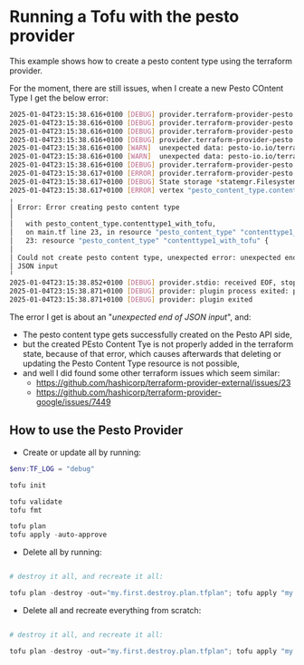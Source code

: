# Running a Tofu with the pesto provider

This example shows how to create a pesto content type using the terraform provider.

For the moment, there are still issues, when I create a new Pesto COntent Type I get the below error:

```bash
2025-01-04T23:15:38.616+0100 [DEBUG] provider.terraform-provider-pesto.exe: PESTO API CLIENT GO - CREATE PESTO CONTENT TYPE - here is the API Response Body returned from Pesto API: [] : tf_resource_type=pesto_content_type tf_rpc=ApplyResourceChange @caller=C:/Users/Utilisateur/go/pkg/mod/github.com/3forges/pesto-api-client-go@v0.0.12/pestocontenttypes.go:121 @module=pesto tf_provider_addr=pesto-io.io/terraform/pesto tf_req_id=cc8bc2a7-5ba2-7ace-96e9-b6f773f15868 timestamp="2025-01-04T23:15:38.616+0100"
2025-01-04T23:15:38.616+0100 [DEBUG] provider.terraform-provider-pesto.exe: PESTO API CLIENT GO - CREATE PESTO CONTENT TYPE - Is the API Response Body returned from Pesto API NIL ?: NO API Response Body object is not NIL: @caller=C:/Users/Utilisateur/go/pkg/mod/github.com/3forges/pesto-api-client-go@v0.0.12/pestocontenttypes.go:130 @module=pesto tf_provider_addr=pesto-io.io/terraform/pesto tf_req_id=cc8bc2a7-5ba2-7ace-96e9-b6f773f15868 tf_resource_type=pesto_content_type tf_rpc=ApplyResourceChange timestamp="2025-01-04T23:15:38.616+0100"
2025-01-04T23:15:38.616+0100 [DEBUG] provider.terraform-provider-pesto.exe: CONTENT TYPE RESOURCE - CREATE - here is the tfsdk response object: &{{tftypes.Object["description":tftypes.String, "frontmatter_definition":tftypes.String, "id":tftypes.String, "last_updated":tftypes.String, "name":tftypes.String, "project_id":tftypes.String]<null> {map[description:{<nil> true false false false    [] [] <nil>} frontmatter_definition:{<nil> true false false false    [] [] <nil>} id:{<nil> false false true false    [] [{}] <nil>} last_updated:{<nil> false false true false    [] [] <nil>} name:{<nil> true false false false    [] [] <nil>} project_id:{<nil> true false false false    [] [] <nil>}] map[]    0}} 0xc000412168 []}: tf_rpc=ApplyResourceChange @caller=C:/Users/Utilisateur/terraform-provider-pesto/internal/provider/content_type_resource.go:157 tf_provider_addr=pesto-io.io/terraform/pesto tf_req_id=cc8bc2a7-5ba2-7ace-96e9-b6f773f15868 tf_resource_type=pesto_content_type @module=pesto timestamp="2025-01-04T23:15:38.616+0100"
2025-01-04T23:15:38.616+0100 [DEBUG] provider.terraform-provider-pesto.exe: CONTENT TYPE RESOURCE - CREATE - here is the content type returned from Pesto API: <nil>: @caller=C:/Users/Utilisateur/terraform-provider-pesto/internal/provider/content_type_resource.go:158 @module=pesto tf_provider_addr=pesto-io.io/terraform/pesto tf_rpc=ApplyResourceChange tf_req_id=cc8bc2a7-5ba2-7ace-96e9-b6f773f15868 tf_resource_type=pesto_content_type timestamp="2025-01-04T23:15:38.616+0100"
2025-01-04T23:15:38.616+0100 [WARN]  unexpected data: pesto-io.io/terraform/pesto:stdout="PESTO API CLIENT GO - CREATE PESTO CONTENT TYPE - here is the API Response Body returned from Pesto API: []"
2025-01-04T23:15:38.616+0100 [WARN]  unexpected data: pesto-io.io/terraform/pesto:stdout="PESTO API CLIENT GO - CREATE PESTO CONTENT TYPE - Is the API Response Body returned from Pesto API NIL ?: NO API Response Body object is not NIL"
2025-01-04T23:15:38.616+0100 [DEBUG] provider.terraform-provider-pesto.exe: CONTENT TYPE RESOURCE - CREATE - Is the content type returned from Pesto API NIL ?: YES pesto content type object is NIL!: @caller=C:/Users/Utilisateur/terraform-provider-pesto/internal/provider/content_type_resource.go:167 tf_provider_addr=pesto-io.io/terraform/pesto tf_req_id=cc8bc2a7-5ba2-7ace-96e9-b6f773f15868 tf_rpc=ApplyResourceChange tf_resource_type=pesto_content_type @module=pesto timestamp="2025-01-04T23:15:38.616+0100"
2025-01-04T23:15:38.617+0100 [ERROR] provider.terraform-provider-pesto.exe: Response contains error diagnostic: tf_req_id=cc8bc2a7-5ba2-7ace-96e9-b6f773f15868 tf_proto_version=6.6 tf_resource_type=pesto_content_type diagnostic_detail="Could not create pesto content type, unexpected error: unexpected end of JSON input" diagnostic_severity=ERROR @caller=C:/Users/Utilisateur/go/pkg/mod/github.com/hashicorp/terraform-plugin-go@v0.23.0/tfprotov6/internal/diag/diagnostics.go:58 diagnostic_summary="Error creating pesto content type" tf_provider_addr=pesto-io.io/terraform/pesto tf_rpc=ApplyResourceChange @module=sdk.proto timestamp="2025-01-04T23:15:38.616+0100"
2025-01-04T23:15:38.617+0100 [DEBUG] State storage *statemgr.Filesystem declined to persist a state snapshot
2025-01-04T23:15:38.617+0100 [ERROR] vertex "pesto_content_type.contenttype1_with_tofu" error: Error creating pesto content type
╷
│ Error: Error creating pesto content type
│
│   with pesto_content_type.contenttype1_with_tofu,
│   on main.tf line 23, in resource "pesto_content_type" "contenttype1_with_tofu":
│   23: resource "pesto_content_type" "contenttype1_with_tofu" {
│
│ Could not create pesto content type, unexpected error: unexpected end of
│ JSON input
╵
2025-01-04T23:15:38.852+0100 [DEBUG] provider.stdio: received EOF, stopping recv loop: err="rpc error: code = Unavailable desc = error reading from server: EOF"
2025-01-04T23:15:38.871+0100 [DEBUG] provider: plugin process exited: path=/Users/Utilisateur/go/bin/terraform-provider-pesto.exe pid=7024
2025-01-04T23:15:38.871+0100 [DEBUG] provider: plugin exited

```

The error I get is about an "_unexpected end of JSON input_", and:
* The pesto content type gets successfully created on the Pesto API side, 
* but the created PEsto Content Tye is not properly added in the terraform state, because of that error, which causes afterwards that deleting or updating the Pesto Content Type resource is not possible,
* and well I did found some other terraform issues which seem similar:
  * <https://github.com/hashicorp/terraform-provider-external/issues/23>
  * <https://github.com/hashicorp/terraform-provider-google/issues/7449>

## How to use the Pesto Provider

* Create or update all by running:

```Powershell
$env:TF_LOG = "debug"

tofu init

tofu validate
tofu fmt

tofu plan
tofu apply -auto-approve

```

* Delete all by running:

```Powershell

# destroy it all, and recreate it all:

tofu plan -destroy -out="my.first.destroy.plan.tfplan"; tofu apply "my.first.destroy.plan.tfplan";

```

* Delete all and recreate everything from scratch:

```Powershell

# destroy it all, and recreate it all:

tofu plan -destroy -out="my.first.destroy.plan.tfplan"; tofu apply "my.first.destroy.plan.tfplan"; tofu plan -out="my.first.plan.tfplan"; tofu apply -auto-approve "my.first.plan.tfplan"

```

